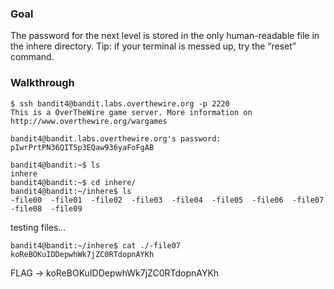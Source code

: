 ### Goal

The password for the next level is stored in the only human-readable file in the inhere directory. Tip: if your terminal is messed up, try the “reset” command.

### Walkthrough

```
$ ssh bandit4@bandit.labs.overthewire.org -p 2220
This is a OverTheWire game server. More information on http://www.overthewire.org/wargames

bandit4@bandit.labs.overthewire.org's password: pIwrPrtPN36QITSp3EQaw936yaFoFgAB
               
bandit4@bandit:~$ ls
inhere
bandit4@bandit:~$ cd inhere/
bandit4@bandit:~/inhere$ ls
-file00  -file01  -file02  -file03  -file04  -file05  -file06  -file07  -file08  -file09
```

testing files...

```
bandit4@bandit:~/inhere$ cat ./-file07
koReBOKuIDDepwhWk7jZC0RTdopnAYKh
```

FLAG -> koReBOKuIDDepwhWk7jZC0RTdopnAYKh